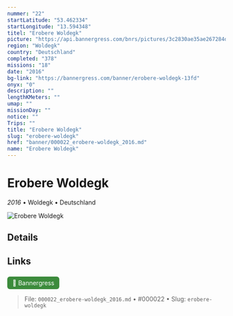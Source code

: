 ```yaml
---
nummer: "22"
startLatitude: "53.462334"
startLongitude: "13.594348"
titel: "Erobere Woldegk"
picture: "https://api.bannergress.com/bnrs/pictures/3c2830ae35ae267284d887f7097ce367"
region: "Woldegk"
country: "Deutschland"
completed: "378"
missions: "18"
date: "2016"
bg-link: "https://bannergress.com/banner/erobere-woldegk-13fd"
onyx: "0"
description: ""
lengthKMeters: ""
umap: ""
missionDay: ""
notice: ""
Trips: ""
title: "Erobere Woldegk"
slug: "erobere-woldegk"
href: "banner/000022_erobere-woldegk_2016.md"
name: "Erobere Woldegk"
---
```

# Erobere Woldegk

*2016* • Woldegk • Deutschland

![Erobere Woldegk](https://api.bannergress.com/bnrs/pictures/3c2830ae35ae267284d887f7097ce367)



## Details









## Links
<a href="https://bannergress.com/banner/erobere-woldegk-13fd" style="display:inline-block;margin:6px 8px 0 0;padding:6px 12px;background:#3c8b3c;color:#fff;text-decoration:none;border-radius:6px;">🔗 Bannergress</a>




> File: `000022_erobere-woldegk_2016.md` • #000022 • Slug: `erobere-woldegk`
